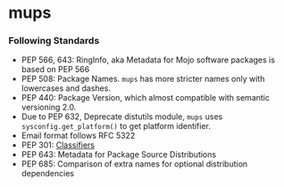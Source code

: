 # mups

### Following Standards

- PEP 566, 643: RingInfo, aka Metadata for Mojo software packages is based on PEP 566
- PEP 508: Package Names. `mups` has more stricter names only with lowercases and dashes.
- PEP 440: Package Version, which almost compatible with semantic versioning 2.0.
- Due to PEP 632, Deprecate distutils module, `mups` uses `sysconfig.get_platform()` to get platform identifier.
- Email format follows RFC 5322
- PEP 301: [Classifiers](https://www.python.org/dev/peps/pep-0301/#distutils-trove-classification)
- PEP 643: Metadata for Package Source Distributions
- PEP 685: Comparison of extra names for optional distribution dependencies